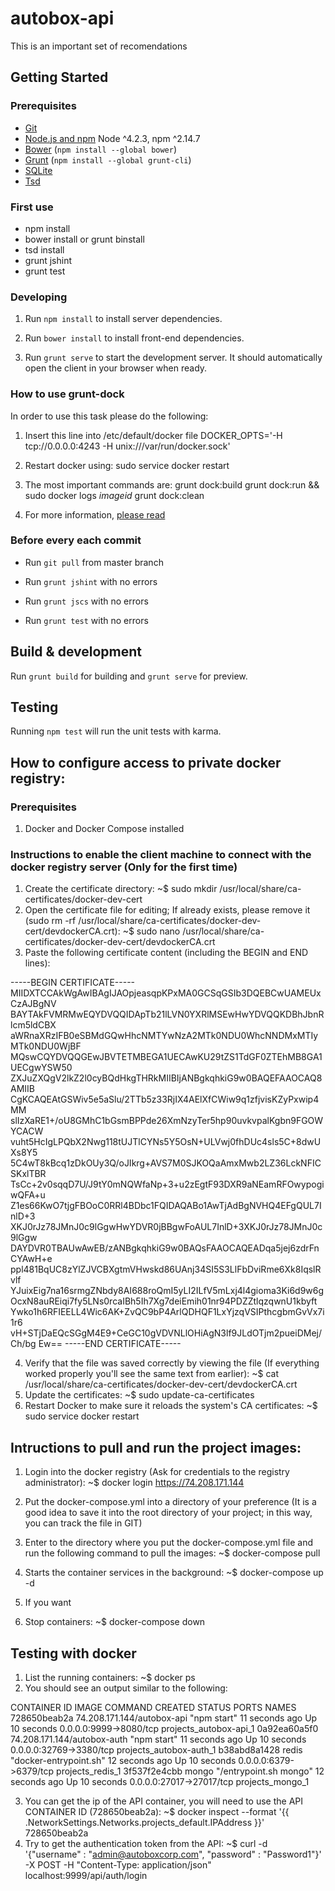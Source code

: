 # autobox-api
This is an important set of recomendations

## Getting Started

### Prerequisites

- [Git](https://git-scm.com/)
- [Node.js and npm](nodejs.org) Node ^4.2.3, npm ^2.14.7
- [Bower](bower.io) (`npm install --global bower`)
- [Grunt](http://gruntjs.com/) (`npm install --global grunt-cli`)
- [SQLite](https://www.sqlite.org/quickstart.html)
- [Tsd](https://github.com/DefinitelyTyped/tsd)

### First use

- npm install
- bower install or grunt binstall
- tsd install
- grunt jshint
- grunt test


### Developing

1. Run `npm install` to install server dependencies.

2. Run `bower install` to install front-end dependencies.

3. Run `grunt serve` to start the development server. It should automatically open the client in your browser when ready.

### How to use grunt-dock

In order to use this task please do the following:

1. Insert this line into /etc/default/docker file
DOCKER_OPTS='-H tcp://0.0.0.0:4243 -H unix:///var/run/docker.sock'

2. Restart docker using:
sudo service docker restart

3. The most important commands are:
grunt dock:build
grunt dock:run && sudo docker logs _imageid_
grunt dock:clean

4. For more information, [please read](https://github.com/JoTrdl/grunt-dock)

### Before every each commit

- Run `git pull` from master branch

- Run `grunt jshint` with no errors

- Run `grunt jscs` with no errors

- Run `grunt test` with no errors

## Build & development

Run `grunt build` for building and `grunt serve` for preview.

## Testing

Running `npm test` will run the unit tests with karma.

## How to configure access to private docker registry:

### Prerequisites
1. Docker and Docker Compose installed

### Instructions to enable the client machine to connect with the docker registry server (Only for the first time)
1. Create the certificate directory:
    ~$ sudo mkdir /usr/local/share/ca-certificates/docker-dev-cert 
2. Open the certificate file for editing; If already exists, please remove it (sudo rm -rf /usr/local/share/ca-certificates/docker-dev-cert/devdockerCA.crt):
    ~$ sudo nano /usr/local/share/ca-certificates/docker-dev-cert/devdockerCA.crt
3. Paste the following certificate content (including the BEGIN and END lines):

-----BEGIN CERTIFICATE-----
MIIDXTCCAkWgAwIBAgIJAOpjeasqpKPxMA0GCSqGSIb3DQEBCwUAMEUxCzAJBgNV
BAYTAkFVMRMwEQYDVQQIDApTb21lLVN0YXRlMSEwHwYDVQQKDBhJbnRlcm5ldCBX
aWRnaXRzIFB0eSBMdGQwHhcNMTYwNzA2MTk0NDU0WhcNNDMxMTIyMTk0NDU0WjBF
MQswCQYDVQQGEwJBVTETMBEGA1UECAwKU29tZS1TdGF0ZTEhMB8GA1UECgwYSW50
ZXJuZXQgV2lkZ2l0cyBQdHkgTHRkMIIBIjANBgkqhkiG9w0BAQEFAAOCAQ8AMIIB
CgKCAQEAtGSWiv5e5aSlu/2TTb5z33RjIX4AElXfCWiw9q1zfjvisKZyPxwip4MM
slIzXaRE1+/oU8GMhC1bGsmBPPde26XmNzyTer5hp90uvkvpalKgbn9FGOWYCACW
vuht5HcIgLPQbX2Nwg118tUJTlCYNs5Y5OsN+ULVwj0fhDUc4sls5C+8dwUXs8Y5
5C4wT8kBcq1zDkOUy3Q/oJIkrg+AVS7M0SJKOQaAmxMwb2LZ36LckNFICSKxlTBR
TsCc+2v0sqqD7U/J9tY0mNQWfaNp+3+u2zEgtF93DXR9aNEamRFOwypogiwQFA+u
Z1es66KwO7tjgFBOoC0RRl4BDbc1FQIDAQABo1AwTjAdBgNVHQ4EFgQUL7InlD+3
XKJ0rJz78JMnJ0c9lGgwHwYDVR0jBBgwFoAUL7InlD+3XKJ0rJz78JMnJ0c9lGgw
DAYDVR0TBAUwAwEB/zANBgkqhkiG9w0BAQsFAAOCAQEADqa5jej6zdrFnCYAwH+e
ppl481BqUC8zYlZJVCBXgtmVHwskd86UAnj34SI5S3LlFbDviRme6Xk8IqslRvlf
YJuixEig7na16srmgZNbdy8AI688roQmI5yLI2ILfV5mLxj4l4gioma3Ki6d9w6g
OcxN8auREiqi7fy5LNs0rcaIBh5Ih7Xg7deiEmih01nr94PDZZtlqzqwnU1kbyft
Ywko1h6RFIEELL4Wic6AK+ZvQC9bP4ArlQDHQF1LxYjzqVSIPthcgbmGvVx7i1r6
vH+STjDaEQcSGgM4E9+CeGC10gVDVNLlOHiAgN3lf9JLdOTjm2pueiDMej/Ch/bg
Ew==
-----END CERTIFICATE-----

4. Verify that the file was saved correctly by viewing the file (If everything worked properly you'll see the same text from earlier):
    ~$ cat /usr/local/share/ca-certificates/docker-dev-cert/devdockerCA.crt
5. Update the certificates:
    ~$ sudo update-ca-certificates
6. Restart Docker to make sure it reloads the system's CA certificates:
    ~$ sudo service docker restart

## Intructions to pull and run the project images:
1. Login into the docker registry (Ask for credentials to the registry administrator):
    ~$ docker login https://74.208.171.144
2. Put the docker-compose.yml into a directory of your preference (It is a good idea to save it into the root directory of your project; in this way, you can track the file in GIT)   
3. Enter to the directory where you put the docker-compose.yml file and run the following command to pull the images:
    ~$ docker-compose pull
4. Starts the container services in the background:
    ~$ docker-compose up -d 
5. If you want

6. Stop containers: 
    ~$ docker-compose down

## Testing with docker
1. List the running containers:
    ~$ docker ps
2. You should see an output similar to the following:

CONTAINER ID        IMAGE                         COMMAND                  CREATED             STATUS              PORTS                      NAMES
728650beab2a        74.208.171.144/autobox-api    "npm start"              11 seconds ago      Up 10 seconds       0.0.0.0:9999->8080/tcp     projects_autobox-api_1
0a92ea60a5f0        74.208.171.144/autobox-auth   "npm start"              11 seconds ago      Up 10 seconds       0.0.0.0:32769->3380/tcp    projects_autobox-auth_1
b38abd8a1428        redis                         "docker-entrypoint.sh"   12 seconds ago      Up 10 seconds       0.0.0.0:6379->6379/tcp     projects_redis_1
3f537f2e4cbb        mongo                         "/entrypoint.sh mongo"   12 seconds ago      Up 10 seconds       0.0.0.0:27017->27017/tcp   projects_mongo_1

3. You can get the ip of the API container, you will need to use the API CONTAINER ID (728650beab2a):
    ~$ docker inspect --format '{{ .NetworkSettings.Networks.projects_default.IPAddress }}' 728650beab2a
4. Try to get the authentication token from the API:
    ~$ curl -d '{"username" : "admin@autoboxcorp.com", "password" : "Password1"}' -X POST -H "Content-Type: application/json" localhost:9999/api/auth/login
